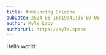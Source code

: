 ```yaml
---
title: Announcing Brioche
pubDate: 2024-05-18T19:41:35-07:00
author: Kyle Lacy
authorUrl: https://kyle.space
---
```


Hello world!
